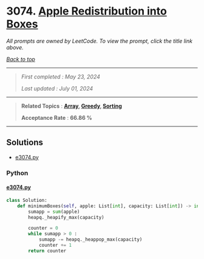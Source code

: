 # 3074. [Apple Redistribution into Boxes](<https://leetcode.com/problems/apple-redistribution-into-boxes>)

*All prompts are owned by LeetCode. To view the prompt, click the title link above.*

*[Back to top](<../README.md>)*

------

> *First completed : May 23, 2024*
>
> *Last updated : July 01, 2024*

------

> **Related Topics** : **[Array](<by_topic/Array.md>), [Greedy](<by_topic/Greedy.md>), [Sorting](<by_topic/Sorting.md>)**
>
> **Acceptance Rate** : **66.86 %**

------

## Solutions

- [e3074.py](<../my-submissions/e3074.py>)
### Python
#### [e3074.py](<../my-submissions/e3074.py>)
```Python
class Solution:
    def minimumBoxes(self, apple: List[int], capacity: List[int]) -> int:
        sumapp = sum(apple)
        heapq._heapify_max(capacity)

        counter = 0
        while sumapp > 0 :
            sumapp -= heapq._heappop_max(capacity)
            counter += 1
        return counter
```

